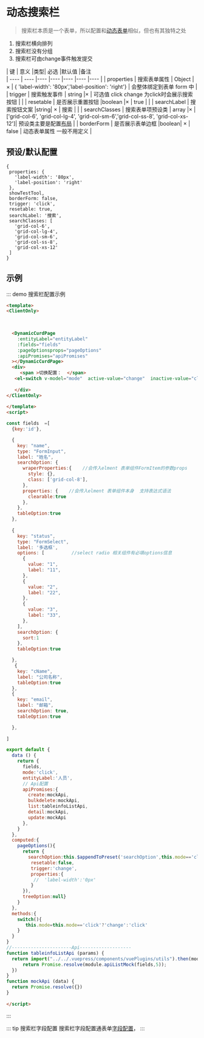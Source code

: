 # 动态搜索栏
>搜索栏本质是一个表单，所以配置和[动态表单](./form#)相似，但也有其独特之处
1. 搜索栏横向排列
2. 搜索栏没有分组
3. 搜索栏可由change事件触发提交

|  键   | 意义  |类型| 必选  |默认值  |备注   
|  ----  | ----  |----  |----  |----  |----  |----  |
| properties  | 搜索表单属性 | Object | ×  |  {  'label-width': '80px','label-position': 'right'} | 会整体绑定到表单 form 中 | 
| trigger  | 搜索触发事件 | string |×  | 可选值 click change  为click时会展示搜索按钮  |  | 
| resetable  | 是否展示重置按钮 |boolean |× | true  |   | 
| searchLabel  |  搜索按钮文案 |string| × | 搜索 |   | 
| searchClasses  | 搜索表单项预设类 | array |×  |   ['grid-col-6', 'grid-col-lg-4', 'grid-col-sm-6','grid-col-ss-8', 'grid-col-xs-12']|   预设类主要是配置[布局](../layout)  | 
| borderForm  |  是否展示表单边框 |boolean| × | false |  动态表单属性  一般不用定义  | 

## 预设/默认配置
 ```
 {
  properties: {
    'label-width': '80px',
    'label-position': 'right'
  },
  showTestTool,
  borderForm: false,
  trigger: 'click',
  resetable: true,
  searchLabel: '搜索',
  searchClasses: [
    'grid-col-6',
    'grid-col-lg-4',
    'grid-col-sm-6',
    'grid-col-ss-8',
    'grid-col-xs-12'
  ]
}
 ```
 ## 示例
::: demo   搜索栏配置示例
```html
<template>
<ClientOnly>
  

  
  <DynamicCurdPage
    :entityLabel="entityLabel"
    :fields="fields"
    :pageOptionsprops="pageOptions"
    :apiPromises="apiPromises"
  ></DynamicCurdPage>
  <div>
     <span >切换配置：  </span>
   <el-switch v-model="mode"  active-value="change"  inactive-value="click" />  
  
   </div>
</ClientOnly>
  
</template>
<script>

const fields  =[
  {key:'id'},

  {
    key: "name",                  
    type: "FormInput",           
    label: "姓名",           
    searchOption: {                  
      wraperProperties:{    //会传入elment 表单组件FormItem的参数props
        style: {},
        class: ['grid-col-8'],
      },
      properties: {    //会传入elment 表单组件本身  支持表达式语法
        clearable:true
      },
    },
    tableOption:true
  },
  
  {
    key: "status",
    type: "FormSelect",
    label: '多选框',
    options: [          //select radio 相关组件有必填options信息
      {
        value: "1",
        label: "11",
      },
      {
        value: "2",
        label: "22",
      },
      {
        value: "3",
        label: "33",
      },
    ],
    searchOption: {
      sort:1
    },
    tableOption:true

  },
   {
    key: "cName",
    label: "公司名称",
    tableOption:true
  },
  {
    key: "email",
    label: "邮箱",
    searchOption: true,
    tableOption:true

  },
   
]

export default {
  data () {
    return {
      fields,
      mode:'click',
      entityLabel:'人员',
      // Api配置
      apiPromises:{
        create:mockApi,
        bulkdelete:mockApi,
        list:tableinfoListApi,
        detail:mockApi,
        update:mockApi
      },
    }
  },
  computed:{
    pageOptions(){
      return {
        searchOption:this.$appendToPreset('searchOption',this.mode=='click'?{}:{
         resetable:false,
         trigger:'change',
         properties:{
          //  'label-width':'0px'
         }
      }),
      treeOption:null}
    }
  },
  methods:{
    switch(){
       this.mode=this.mode=='click'?'change':'click'
    }
  }
}
//----------------------Api-------------------
function tableinfoListApi (params) {
  return import("../../.vuepress/components/vuePlugins/utils").then(module=>{
      return Promise.resolve(module.apiListMock(fields,5));
  })
}
function mockApi (data) {
  return Promise.resolve({})
}
 
</script>
```
:::


::: tip  搜索栏字段配置
搜索栏字段配置通表单[字段配置](./#搜索栏配置子项)，
:::